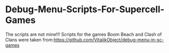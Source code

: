 # Debug-Menu-Scripts-For-Supercell-Games
The scripts are not mine!!! 
Scripts for the games Boom Beach and Clash of Clans were taken from:https://github.com/VitalikObject/debug-menu-in-sc-games
